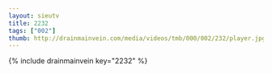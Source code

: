 ```yaml
--- 
layout: sieutv
title: 2232
tags: ["002"]
thumb: http://drainmainvein.com/media/videos/tmb/000/002/232/player.jpg
---
```

{% include drainmainvein key="2232" %} 
